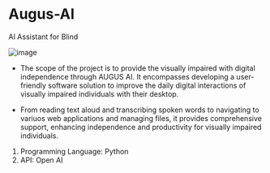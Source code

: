# Augus-AI
AI Assistant for Blind


![image](https://github.com/2149-SRUTHI-S/Augus-AI/assets/129876043/f6a436d6-a109-4d88-98a7-a4282899ad0f)


- The scope of the project is to provide the visually impaired with digital independence through AUGUS AI. It encompasses developing a user-friendly software solution to improve the daily digital interactions of visually impaired individuals with their desktop.

- From reading text aloud and transcribing spoken words to navigating to variuos web applications and managing files, it provides comprehensive support, enhancing independence and productivity for visually impaired individuals.

1. Programming Language: Python
2. API: Open AI
